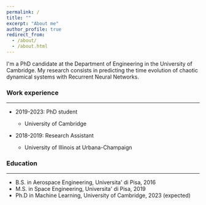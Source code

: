 ```yaml
---
permalink: /
title: ""
excerpt: "About me"
author_profile: true
redirect_from: 
  - /about/
  - /about.html
---
```


I'm a PhD candidate at the Department of Engineering in the University of Cambridge. My research consists in predicting the time evolution of chaotic dynamical systems with Recurrent Neural Networks.

### Work experience
***

* 2019-2023: PhD student
  * University of Cambridge

* 2018-2019: Research Assistant
  * University of Illinois at Urbana-Champaign


### Education
***
* B.S. in Aerospace Engineering, Universita' di Pisa, 2016
* M.S. in Space Engineering, Universita' di Pisa, 2019
* Ph.D in Machine Learning, University of Cambridge, 2023 (expected)




